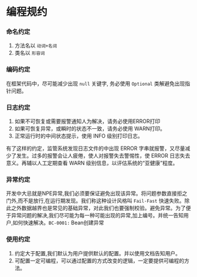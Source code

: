 # 编程规约

### 命名约定

1. 方法名以 `动词+名词`
2. 类名以 `形容词`

### 编码约定

在框架代码中，尽可能减少出现 `null` 关键字, 务必使用 `Optional` 类解避免出现指针问题。

### 日志约定

1. 如果不可恢复或需要报警通知人为解决，请务必使用ERROR打印
2. 如果可恢复异常，或瞬时的状态不一致，请务必使用 WARN打印。
3. 正常运行时的中间状态提示，使用 INFO 级别打印日志。

有了这样的约定，监管系统发现日志文件的中出现 ERROR 字串就报警，又尽量减少了发生。过多的报警会让人疲倦，使人对报警失去警惕性，使 ERROR 日志失去意义。再辅以人工定期查看 WARN 级别信息，以评估系统的“亚健康”程度。

### 异常约定

开发中大忌就是NPE异常,我们必须要保证避免出现该异常。将问题参数直接拒之门外,而不是放行,在运行期发现。我们称这种设计风格叫 `Fail-Fast` 快速失败。除此之外数据越界也是常见的基础异常，对此我们也要强制校验。避免异常。为了便于异常问题的解决,我们尽可能为每一种可能出现的异常,加上编号。并统一告知用户,如何快速解决。`BC-0001:` Bean创建异常

### 使用约定

1. 约定大于配置,我们默认为用户提供默认的配置。并以使用文档告知用户。
2. 可配置一定可编程，可以通过配置的方式改变的逻辑，一定要提供可编程的方法。

